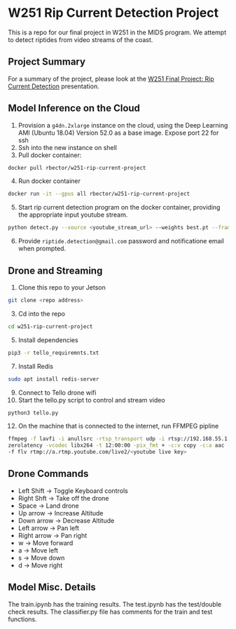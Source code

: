 # W251 Rip Current Detection Project


This is a repo for our final project in W251 in the MIDS program. We attempt to detect riptides from video streams of the coast.

## Project Summary
For a summary of the project, please look at the [W251 Final Project: Rip Current Detection](https://docs.google.com/presentation/d/1cRvLUCE01V2IBDijsyxvaHMqgmTQJe6WvVo3G55jlkQ/edit?usp=sharing) presentation.

## Model Inference on the Cloud
1. Provision a `g4dn.2xlarge` instance on the cloud, using the Deep Learning AMI (Ubuntu 18.04) Version 52.0 as a base image. Expose port 22 for ssh
2. Ssh into the new instance on shell
3. Pull docker container:
```bash
docker pull rbector/w251-rip-current-project
```
4. Run docker container 
```bash
docker run -it --gpus all rbector/w251-rip-current-project
```
5. Start rip current detection program on the docker container, providing the appropriate input youtube stream.
```bash
python detect.py --source <youtube_stream_url> --weights best.pt --frames 90
```
6. Provide `riptide.detection@gmail.com` password and notificatione email when prompted.

## Drone and Streaming
1. Clone this repo to your Jetson
```bash
git clone <repo address>
```
3. Cd into the repo
```bash
cd w251-rip-current-project
```
5. Install dependencies
```bash
pip3 -r tello_requiremnts.txt
```
7. Install Redis
```bash
sudo apt install redis-server
```
9. Connect to Tello drone wifi
10. Start the tello.py script to control and stream video
```bash
python3 tello.py
```
12. On the machine that is connected to the internet, run FFMPEG pipline
```bash
ffmpeg -f lavfi -i anullsrc -rtsp_transport udp -i rtsp://192.168.55.1:6969/rip -tune /
zerolatency -vcodec libx264 -t 12:00:00 -pix_fmt + -c:v copy -c:a aac -strict experimental /
-f flv rtmp://a.rtmp.youtube.com/live2/<youtube live key>
```

## Drone Commands

- Left Shift -> Toggle Keyboard controls
- Right Shft -> Take off the drone
- Space -> Land drone
- Up arrow -> Increase Altitude
- Down arrow -> Decrease Altitude
- Left arrow -> Pan left
- Right arrow -> Pan right
- w -> Move forward
- a -> Move left
- s -> Move down
- d -> Move right

## Model Misc. Details

The train.ipynb has the training results.  The test.ipynb has the test/double check results.  The classifier.py file has comments for the train and test functions.
